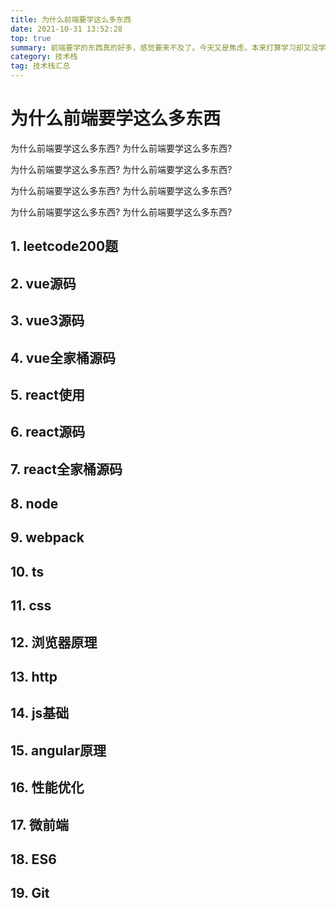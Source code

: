 ```yaml
---
title: 为什么前端要学这么多东西
date: 2021-10-31 13:52:28
top: true
summary: 前端要学的东西真的好多，感觉要来不及了。今天又是焦虑，本来打算学习却又没学习的一天。
category: 技术栈
tag: 技术栈汇总
---
```


# 为什么前端要学这么多东西

为什么前端要学这么多东西? 为什么前端要学这么多东西?

为什么前端要学这么多东西? 为什么前端要学这么多东西?

为什么前端要学这么多东西? 为什么前端要学这么多东西?

为什么前端要学这么多东西? 为什么前端要学这么多东西?

## 1. leetcode200题

## 2. vue源码

## 3. vue3源码

## 4. vue全家桶源码

## 5. react使用

## 6. react源码

## 7. react全家桶源码

## 8. node

## 9. webpack

## 10. ts

## 11. css

## 12. 浏览器原理

## 13. http

## 14. js基础

## 15. angular原理

## 16. 性能优化

## 17. 微前端

## 18. ES6

## 19. Git

